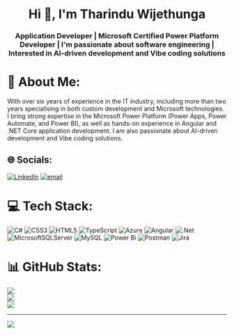 <h1 align="center">Hi 👋, I'm Tharindu Wijethunga</h1>
<h3 align="center">Application Developer | Microsoft Certified Power Platform Developer | I'm passionate about software engineering | Interested in AI-driven development and Vibe coding solutions</h3>

# 💫 About Me:
With over six years of experience in the IT industry, including more than two years specialising in both custom development and Microsoft technologies. I bring strong expertise in the Microsoft Power Platform (Power Apps, Power Automate, and Power BI), as well as hands-on experience in Angular and .NET Core application development. I am also passionate about AI-driven development and Vibe coding solutions.


## 🌐 Socials:
[![LinkedIn](https://img.shields.io/badge/LinkedIn-%230077B5.svg?logo=linkedin&logoColor=white)](https://linkedin.com/in/http://www.linkedin.com/in/tharindu-wijethunga) [![email](https://img.shields.io/badge/Email-D14836?logo=gmail&logoColor=white)](mailto:http://www.linkedin.com/in/tharindu-wijethunga) 

# 💻 Tech Stack:
![C#](https://img.shields.io/badge/c%23-%23239120.svg?style=for-the-badge&logo=csharp&logoColor=white) ![CSS3](https://img.shields.io/badge/css3-%231572B6.svg?style=for-the-badge&logo=css3&logoColor=white) ![HTML5](https://img.shields.io/badge/html5-%23E34F26.svg?style=for-the-badge&logo=html5&logoColor=white) ![TypeScript](https://img.shields.io/badge/typescript-%23007ACC.svg?style=for-the-badge&logo=typescript&logoColor=white) ![Azure](https://img.shields.io/badge/azure-%230072C6.svg?style=for-the-badge&logo=microsoftazure&logoColor=white) ![Angular](https://img.shields.io/badge/angular-%23DD0031.svg?style=for-the-badge&logo=angular&logoColor=white) ![.Net](https://img.shields.io/badge/.NET-5C2D91?style=for-the-badge&logo=.net&logoColor=white) ![MicrosoftSQLServer](https://img.shields.io/badge/Microsoft%20SQL%20Server-CC2927?style=for-the-badge&logo=microsoft%20sql%20server&logoColor=white) ![MySQL](https://img.shields.io/badge/mysql-4479A1.svg?style=for-the-badge&logo=mysql&logoColor=white) ![Power Bi](https://img.shields.io/badge/power_bi-F2C811?style=for-the-badge&logo=powerbi&logoColor=black) ![Postman](https://img.shields.io/badge/Postman-FF6C37?style=for-the-badge&logo=postman&logoColor=white) ![Jira](https://img.shields.io/badge/jira-%230A0FFF.svg?style=for-the-badge&logo=jira&logoColor=white)
# 📊 GitHub Stats:
![](https://github-readme-stats.vercel.app/api?username=tharinduwijethunga&theme=dark&hide_border=false&include_all_commits=false&count_private=false)<br/>
![](https://nirzak-streak-stats.vercel.app/?user=tharinduwijethunga&theme=dark&hide_border=false)<br/>
![](https://github-readme-stats.vercel.app/api/top-langs/?username=tharinduwijethunga&theme=dark&hide_border=false&include_all_commits=false&count_private=false&layout=compact)

---
[![](https://visitcount.itsvg.in/api?id=tharinduwijethunga&icon=0&color=0)](https://visitcount.itsvg.in)

<!-- Proudly created with GPRM ( https://gprm.itsvg.in ) -->
